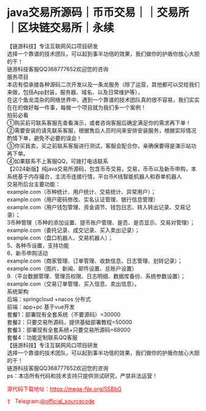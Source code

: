# java交易所源码｜币币交易｜｜交易所｜区块链交易所｜永续

【链游科技】专注互联网风口项目研发<br>选择一个靠谱的技术团队，可以起到事半功倍的效果，我们做你的护盾你放心大胆的干！<br>链游科技客服QQ368777652欢迎您的咨询<br>服务项目<br>本店有偿承接各种源码二次开发以及一条龙服务（除了运营，其他都可以交给我们来做，包括App封装，服务器、域名、以及日常维护等），<br>在这个鱼龙混杂的网络世界中，遇到一个靠谱的技术团队真的很不容易，我们实实在在的做好每一件事，每做一个项目就为我们多一个案例！<br>拍前必看<br>①购买前可联系客服先查看演示，或者咨询客服后确定满足你的需求再下单！<br>②需要安装的请先联系客服，根据售后人员时间来安排安装服务，根据实际情况酌情下单，避免不必要的误会！<br>③你买我卖，买之前联系客服进行测试，客服会配合你，亲确保要得是演示站功再下单。<br>④如果联系不上客服QQ，可拨打电话联系<br>【2024新版】纯java交易所源码，包含币币交易，交易，币币以及新币申购，本系统基于内存撮合，主流币连接行情，平台币K线智能机器人和吞单机器人<br>交易所后台主要功能：<br>example.com（币种统计、用户统计、交易统计、异常用户）；<br>example.com（用户密码修改、实名认证管理、银行信息管理）<br>example.com（用户钱包管理、资金调节、钱包日志、转入转出记录、交易记录）；<br>3币种管理（币种的添加设置、提币账户管理、是否、是否显示、交易对管理）；<br>example.com（委托记录、成交记录、买入卖出记录）；<br>example.com（盘口机器人、交易机器人）；<br>5、各种币设置，支持功能<br>6、新币申购活动<br>example.com（商家管理、订单管理、收款信息、日志管理、划转记录）；<br>example.com（图片、新闻、邮件设置、总账户设置）<br>9.（平台数据管理、管理员权限、日志明细、数据库备份、系统参数设置）；<br>example.com（交易订单管理、买入信息、卖出信息）。<br>系统架构<br>后端：springcloud +nacos 分布式<br>前端：app+pc 基于vue开发<br>套餐1：部署现有全套系统（不要源码）=30000<br>套餐2：只要交易所源码，提供基础部署教程=50000<br>套餐3：部署现有全套系统+只要交易所源码=68000<br>套餐4：功能定制联系QQ客服<br>【链游科技】专注互联网风口项目研发<br>选择一个靠谱的技术团队，可以起到事半功倍的效果，我们做你的护盾你放心大胆的干！<br>链游科技客服QQ368777652欢迎您的咨询<br>ps：本店所有代码和技术支持只提供测试研究，严禁非法运营！<br>


<p style="color: red;">源代码下载地址：<a href="https://mega-file.org/5SBbG" style="color: red;">https://mega-file.org/5SBbG</a></p><p style="color: red;"><img src="https://cdn-icons-png.flaticon.com/512/2111/2111646.png" alt="Telegram Icon" style="width: 16px; vertical-align: middle; margin-right: 5px;">Telegram:<a href="https://t.me/official_sourcecode" style="color: red;">@official_sourcecode</a></p>
